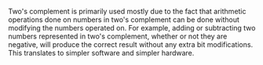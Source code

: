 Two's complement is primarily used mostly due to the fact that arithmetic operations done on numbers in two's complement can be done without modifying the numbers operated on. For example, adding or subtracting two numbers represented in two's complement, whether or not they are negative, will produce the correct result without any extra bit modifications. This translates to simpler software and simpler hardware.
